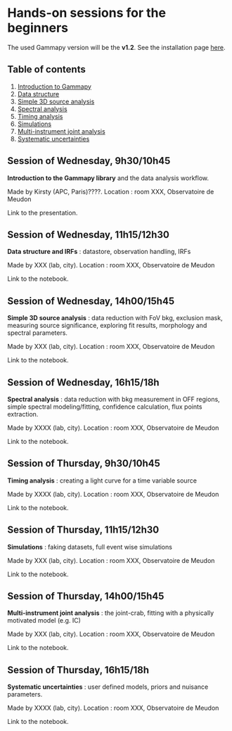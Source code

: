 # Hands-on sessions for the beginners

The used Gammapy version will be the **v1.2**. See the installation page 
[here](https://docs.gammapy.org/1.2/getting-started/install.html).

## Table of contents
1. [Introduction to Gammapy](#slots1)
2. [Data structure](#slots2)
3. [Simple 3D source analysis](#slots3)
4. [Spectral analysis](#slots4)
5. [Timing analysis](#slots5)
6. [Simulations](#slots6)
7. [Multi-instrument joint analysis](#slots7)
8. [Systematic uncertainties](#slots8)

## Session of Wednesday, 9h30/10h45
<a name="slot1"></a>
**Introduction to the Gammapy library** and the data analysis workflow.

Made by Kirsty (APC, Paris)????. Location : room XXX, Observatoire de Meudon

Link to the presentation.

## Session of Wednesday, 11h15/12h30
<a name="slot2"></a>
**Data structure and IRFs** : datastore, observation handling, IRFs

Made by XXX (lab, city). Location : room XXX, Observatoire de Meudon

Link to the notebook.

## Session of Wednesday, 14h00/15h45
<a name="slot3"></a>
**Simple 3D source analysis** : data reduction with FoV bkg, exclusion mask, measuring source significance,
exploring fit results, morphology and spectral parameters.

Made by XXX (lab, city). Location : room XXX, Observatoire de Meudon

Link to the notebook.

## Session of Wednesday, 16h15/18h
<a name="slot4"></a>
**Spectral analysis** : data reduction with bkg measurement in OFF regions, simple spectral 
modeling/fitting, confidence calculation, flux points extraction.

Made by XXXX (lab, city). Location : room XXX, Observatoire de Meudon

Link to the notebook.

## Session of Thursday, 9h30/10h45
<a name="slot5"></a>
**Timing analysis** : creating a light curve for a time variable source

Made by XXXX (lab, city). Location : room XXX, Observatoire de Meudon

Link to the notebook.

## Session of Thursday, 11h15/12h30
<a name="slot6"></a>
**Simulations** : faking datasets, full event wise simulations

Made by XXX (lab, city). Location : room XXX, Observatoire de Meudon

Link to the notebook.

## Session of Thursday, 14h00/15h45
<a name="slot7"></a>
**Multi-instrument joint analysis** : the joint-crab, fitting with a physically motivated model 
(e.g. IC)

Made by XXX (lab, city). Location : room XXX, Observatoire de Meudon

Link to the notebook.

## Session of Thursday, 16h15/18h
<a name="slot8"></a>
**Systematic uncertainties** : user defined models, priors and nuisance parameters. 

Made by XXXX (lab, city). Location : room XXX, Observatoire de Meudon

Link to the notebook.
